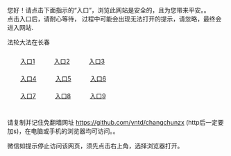 您好！请点击下面指示的“入口”，浏览此网站是安全的，且为您带来平安。。 <br/>
点击入口后，请耐心等待， 过程中可能会出现无法打开的提示，请忽略，最终会进入网站. </br>

法轮大法在长春<br/>
<div style="padding:10px"><a style="margin:20px" target="_blank" href="https://d22eu97762whxo.cloudfront.net/2Qpsp?hrkaykzu" id="ccLink1" rel="nofollow">入口1</a> <a target="_blank" style="margin:20px" href="https://d10jocdv4ckd7e.cloudfront.net/2Qpsp?vsyjtg" id="ccLink2" rel="nofollow">入口2</a> <a style="margin:20px" target="_blank" href="https://d30uqq4a0ie5jw.cloudfront.net/2Qpsp?rmciyken" id="ccLink3" rel="nofollow">入口3</a></div>

<div style="padding:10px" ><a style="margin:20px" target="_blank" href="https://d22eu97762whxo.cloudfront.net/2Qpsp?hrkaykzu" id="ccLink4" rel="nofollow">入口4</a> <a style="margin:20px" href="https://d10jocdv4ckd7e.cloudfront.net/2Qpsp?vsyjtg" target="_blank" id="ccLink5" rel="nofollow">入口5</a> <a style="margin:20px" href="https://d30uqq4a0ie5jw.cloudfront.net/2Qpsp?rmciyken" target="_blank" id="ccLink6" rel="nofollow">入口6</a></div>

<div style="padding:10px"><a style="margin:20px" target="_blank" href="https://d22eu97762whxo.cloudfront.net/2Qpsp?hrkaykzu" id="ccLink7" rel="nofollow">入口7</a> <a style="margin:20px" href="https://d10jocdv4ckd7e.cloudfront.net/2Qpsp?vsyjtg" target="_blank" id="ccLink8" rel="nofollow">入口8</a> <a style="margin:20px" target="_blank" href="https://d30uqq4a0ie5jw.cloudfront.net/2Qpsp?rmciyken" id="ccLink9" rel="nofollow">入口9</a></div>

<br/>



请复制并记住免翻墙网址 https://github.com/yntd/changchunzx (http后一定要加s)，在电脑或手机的浏览器均可访问。。<br/>

微信如提示停止访问该网页，须先点击右上角，选择浏览器打开。
